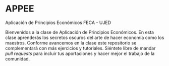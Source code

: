 # APPEE
Aplicación de Principios Económicos
FECA - UJED

Bienvenidos a la clase de Aplicación de Principios Económicos. En esta clase aprenderás los secretos oscuros del arte de hacer economía como los maestros. Conforme avancemos en la clase este repositorio se complementará con más ejercicios y tutoriales. Siéntete libre de mandar _pull requests_ para incluir tus aportaciones y hacer mejor el trabajo de la comunidad.
